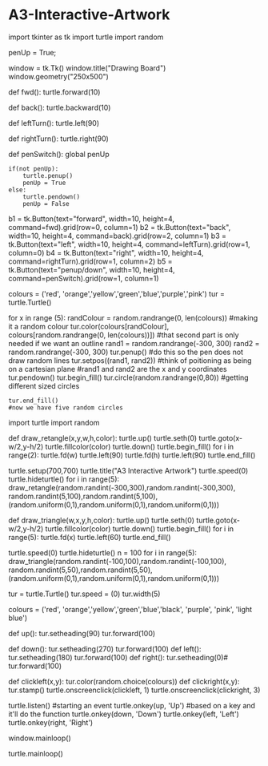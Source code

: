 # A3-Interactive-Artwork

import tkinter as tk
import turtle
import random

penUp = True;

window = tk.Tk()
window.title("Drawing Board")
window.geometry("250x500")

def fwd():
    turtle.forward(10)

def back():
    turtle.backward(10)

def leftTurn():
    turtle.left(90)

def rightTurn():
    turtle.right(90)

def penSwitch():
    global penUp

    if(not penUp):
        turtle.penup()
        penUp = True
    else:
        turtle.pendown()
        penUp = False

        

b1 = tk.Button(text="forward", width=10, height=4, command=fwd).grid(row=0, column=1)
b2 = tk.Button(text="back", width=10, height=4, command=back).grid(row=2, column=1)
b3 = tk.Button(text="left", width=10, height=4, command=leftTurn).grid(row=1, column=0)
b4 = tk.Button(text="right", width=10, height=4, command=rightTurn).grid(row=1, column=2)
b5 = tk.Button(text="penup/down", width=10, height=4, command=penSwitch).grid(row=1, column=1)



colours = ('red', 'orange','yellow','green','blue','purple','pink')
tur = turtle.Turtle()



for x in range (5):
    randColour = random.randrange(0, len(colours)) #making it a random colour
    tur.color(colours[randColour], colours[random.randrange(0, len(colours))])
    #that second part is only needed if we want an outline
    rand1 = random.randrange(-300, 300)
    rand2 = random.randrange(-300, 300)
    tur.penup() #do this so the pen does not draw random lines
    tur.setpos((rand1, rand2)) #think of poitioning as being on a cartesian plane
    #rand1 and rand2 are the x and y coordinates
    tur.pendown()
    tur.begin_fill()
    tur.circle(random.randrange(0,80)) #getting different sized circles

    tur.end_fill()
    #now we have five random circles

import turtle
import random

def draw_retangle(x,y,w,h,color):
    turtle.up()
    turtle.seth(0)
    turtle.goto(x-w/2,y-h/2)
    turtle.fillcolor(color)
    turtle.down()
    turtle.begin_fill()
    for i in range(2):
        turtle.fd(w)
        turtle.left(90)
        turtle.fd(h)
        turtle.left(90)
    turtle.end_fill()

turtle.setup(700,700)
turtle.title("A3 Interactive Artwork")
turtle.speed(0)
turtle.hideturtle()
for i in range(5):
    draw_retangle(random.randint(-300,300),random.randint(-300,300),
                     random.randint(5,100),random.randint(5,100),
                     (random.uniform(0,1),random.uniform(0,1),random.uniform(0,1)))

def draw_triangle(w,x,y,h,color):
    turtle.up()
    turtle.seth(0)
    turtle.goto(x-w/2,y-h/2)
    turtle.fillcolor(color)
    turtle.down()
    turtle.begin_fill()
    for i in range(5):
        turtle.fd(x)
        turtle.left(60)
    turtle.end_fill()

turtle.speed(0)
turtle.hideturtle()
n = 100
for i in range(5):
    draw_triangle(random.randint(-100,100),random.randint(-100,100),
                     random.randint(5,50),random.randint(5,50),
                     (random.uniform(0,1),random.uniform(0,1),random.uniform(0,1)))


tur = turtle.Turtle()
tur.speed = (0)
tur.width(5) 

colours = ('red', 'orange','yellow','green','blue','black', 'purple', 'pink', 'light blue')


def up():
    tur.setheading(90)
    tur.forward(100)
    
def down():
    tur.setheading(270)
    tur.forward(100)
def left():
    tur.setheading(180)
    tur.forward(100)
def right():
    tur.setheading(0)#
    tur.forward(100)

def clickleft(x,y):
    tur.color(random.choice(colours))
def clickright(x,y):
    tur.stamp()
turtle.onscreenclick(clickleft, 1)
turtle.onscreenclick(clickright, 3)

turtle.listen() #starting an event
turtle.onkey(up, 'Up') #based on a key and it'll do the function
turtle.onkey(down, 'Down')
turtle.onkey(left, 'Left')
turtle.onkey(right, 'Right')


window.mainloop()

turtle.mainloop()
